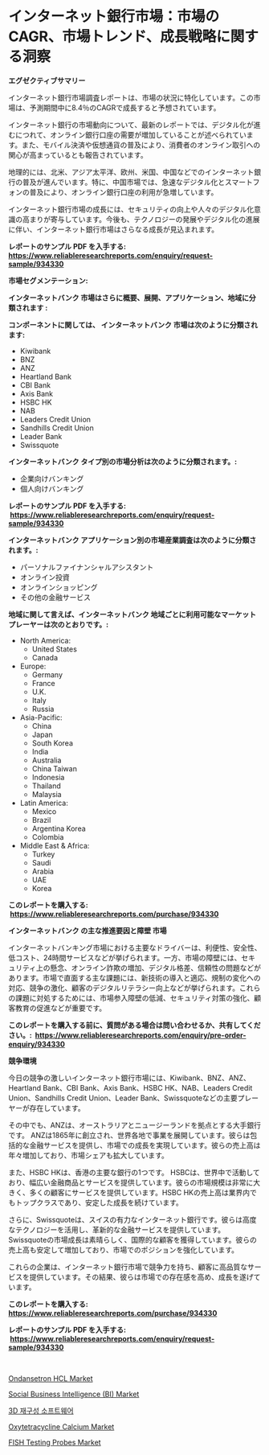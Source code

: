 <p><h1>インターネット銀行市場：市場のCAGR、市場トレンド、成長戦略に関する洞察</h1></p><p><strong>エグゼクティブサマリー</strong></p>
<p><p>インターネット銀行市場調査レポートは、市場の状況に特化しています。この市場は、予測期間中に8.4％のCAGRで成長すると予想されています。 </p><p>インターネット銀行の市場動向について、最新のレポートでは、デジタル化が進むにつれて、オンライン銀行口座の需要が増加していることが述べられています。また、モバイル決済や仮想通貨の普及により、消費者のオンライン取引への関心が高まっているとも報告されています。</p><p>地理的には、北米、アジア太平洋、欧州、米国、中国などでのインターネット銀行の普及が進んでいます。特に、中国市場では、急速なデジタル化とスマートフォンの普及により、オンライン銀行口座の利用が急増しています。 </p><p>インターネット銀行市場の成長には、セキュリティの向上や人々のデジタル化意識の高まりが寄与しています。今後も、テクノロジーの発展やデジタル化の進展に伴い、インターネット銀行市場はさらなる成長が見込まれます。</p></p>
<p><strong>レポートのサンプル PDF を入手する: <a href="https://www.reliableresearchreports.com/enquiry/request-sample/934330">https://www.reliableresearchreports.com/enquiry/request-sample/934330</a></strong></p>
<p><strong>市場セグメンテーション:</strong></p>
<p><strong> インターネットバンク 市場はさらに概要、展開、アプリケーション、地域に分類されます :</strong></p>
<p><strong>コンポーネントに関しては、 インターネットバンク 市場は次のように分類されます: &nbsp;</strong></p>
<p><ul><li>Kiwibank</li><li>BNZ</li><li>ANZ</li><li>Heartland Bank</li><li>CBI Bank</li><li>Axis Bank</li><li>HSBC HK</li><li>NAB</li><li>Leaders Credit Union</li><li>Sandhills Credit Union</li><li>Leader Bank</li><li>Swissquote</li></ul></p>
<p><strong> インターネットバンク タイプ別の市場分析は次のように分類されます。:</strong></p>
<p><ul><li>企業向けバンキング</li><li>個人向けバンキング</li></ul></p>
<p><strong>レポートのサンプル PDF を入手する: &nbsp;<a href="https://www.reliableresearchreports.com/enquiry/request-sample/934330">https://www.reliableresearchreports.com/enquiry/request-sample/934330</a></strong></p>
<p><strong> インターネットバンク アプリケーション別の市場産業調査は次のように分類されます。:</strong></p>
<p><ul><li>パーソナルファイナンシャルアシスタント</li><li>オンライン投資</li><li>オンラインショッピング</li><li>その他の金融サービス</li></ul></p>
<p><strong>地域に関して言えば、インターネットバンク 地域ごとに利用可能なマーケットプレーヤーは次のとおりです。:</strong></p>
<p><ul>
    <li>
        North America:
        <ul>
            <li>United States</li>
            <li>Canada</li>
        </ul>
    </li>
    <li>
        Europe:
        <ul>
            <li>Germany</li>
            <li>France</li>
            <li>U.K.</li>
            <li>Italy</li>
            <li>Russia</li>
        </ul>
    </li>
    <li>
        Asia-Pacific:
        <ul>
            <li>China</li>
            <li>Japan</li>
            <li>South Korea</li>
            <li>India</li>
            <li>Australia</li>
            <li>China Taiwan</li>
            <li>Indonesia</li>
            <li>Thailand</li>
            <li>Malaysia</li>
        </ul>
    </li>
    <li>
        Latin America:
        <ul>
            <li>Mexico</li>
            <li>Brazil</li>
            <li>Argentina Korea</li>
            <li>Colombia</li>
        </ul>
    </li>
    <li>
        Middle East & Africa:
        <ul>
            <li>Turkey</li>
            <li>Saudi</li>
            <li>Arabia</li>
            <li>UAE</li>
            <li>Korea</li>
        </ul>
    </li>
    </ul></p>
<p><strong>このレポートを購入する: &nbsp;<a href="https://www.reliableresearchreports.com/purchase/934330">https://www.reliableresearchreports.com/purchase/934330</a></strong></p>
<p><strong>インターネットバンク の主な推進要因と障壁 市場</strong></p>
<p><p>インターネットバンキング市場における主要なドライバーは、利便性、安全性、低コスト、24時間サービスなどが挙げられます。一方、市場の障壁には、セキュリティ上の懸念、オンライン詐欺の増加、デジタル格差、信頼性の問題などがあります。市場で直面する主な課題には、新技術の導入と適応、規制の変化への対応、競争の激化、顧客のデジタルリテラシー向上などが挙げられます。これらの課題に対処するためには、市場参入障壁の低減、セキュリティ対策の強化、顧客教育の促進などが重要です。</p></p>
<p><strong>このレポートを購入する前に、質問がある場合は問い合わせるか、共有してください。:&nbsp; <a href="https://www.reliableresearchreports.com/enquiry/pre-order-enquiry/934330">https://www.reliableresearchreports.com/enquiry/pre-order-enquiry/934330</a></strong></p>
<p><strong>競争環境</strong></p>
<p><p>今日の競争の激しいインターネット銀行市場には、Kiwibank、BNZ、ANZ、Heartland Bank、CBI Bank、Axis Bank、HSBC HK、NAB、Leaders Credit Union、Sandhills Credit Union、Leader Bank、Swissquoteなどの主要プレーヤーが存在しています。</p><p>その中でも、ANZは、オーストラリアとニュージーランドを拠点とする大手銀行です。 ANZは1865年に創立され、世界各地で事業を展開しています。彼らは包括的な金融サービスを提供し、市場での成長を実現しています。彼らの売上高は年々増加しており、市場シェアも拡大しています。</p><p>また、HSBC HKは、香港の主要な銀行の1つです。 HSBCは、世界中で活動しており、幅広い金融商品とサービスを提供しています。彼らの市場規模は非常に大きく、多くの顧客にサービスを提供しています。HSBC HKの売上高は業界内でもトップクラスであり、安定した成長を続けています。</p><p>さらに、Swissquoteは、スイスの有力なインターネット銀行です。彼らは高度なテクノロジーを活用し、革新的な金融サービスを提供しています。Swissquoteの市場成長は素晴らしく、国際的な顧客を獲得しています。彼らの売上高も安定して増加しており、市場でのポジションを強化しています。</p><p>これらの企業は、インターネット銀行市場で競争力を持ち、顧客に高品質なサービスを提供しています。その結果、彼らは市場での存在感を高め、成長を遂げています。</p></p>
<p><strong>このレポートを購入する: &nbsp; <a href="https://www.reliableresearchreports.com/purchase/934330">https://www.reliableresearchreports.com/purchase/934330</a></strong></p>
<p><strong>レポートのサンプル PDF を入手する: &nbsp;<a href="https://www.reliableresearchreports.com/enquiry/request-sample/934330">https://www.reliableresearchreports.com/enquiry/request-sample/934330</a></strong><strong></strong></p>
<p>&nbsp;</p>
<p><p><a href="https://view.publitas.com/reportprime-1/ondansetron-hcl-market-challenges-opportunities-and-growth-drivers-and-major-market-players-forecasted-for-period-from-2024-2031/">Ondansetron HCL Market</a></p><p><a href="https://github.com/provorikovar/Market-Research-Report-List-3/blob/main/social-business-intelligence-bi-market.md">Social Business Intelligence (BI) Market</a></p><p><a href="https://github.com/vsr06p4p49/Market-Research-Report-List-1/blob/main/3079241184467.md">3D 재구성 소프트웨어</a></p><p><a href="https://view.publitas.com/reportprime-1/oxytetracycline-calcium-market-offers-provide-insightful-data-for-the-time-period-from-2024-to-2031-and-also-provide-analysis-based-on-application-type-and-region/">Oxytetracycline Calcium Market</a></p><p><a href="https://mire-aunt-385.notion.site/FISH-Testing-Probes-Market-Offers-Provide-Insightful-Data-for-the-Time-Period-from-2024-to-2031-and--580f5d0e49f84c28b13e2f70adaf021d">FISH Testing Probes Market</a></p></p>